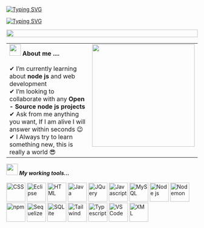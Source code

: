 
<!--
**erikLopez77/erikLopez77** is a ✨ _special_ ✨ repository because its `README.md` (this file) appears on your GitHub profile.

Here are some ideas to get you started:

- 🔭 I’m currently working on ...
- 🌱 I’m currently learning ...
- 👯 I’m looking to collaborate on ...
- 🤔 I’m looking for help with ...
- 💬 Ask me about ...
- 📫 How to reach me: ...
- 😄 Pronouns: ...
- ⚡ Fun fact: ...
-->
<!-- greeting-->
<a href="https://git.io/typing-svg"><img src="https://readme-typing-svg.herokuapp.com?font=Fira+Code&weight=600&size=30&duration=3000&pause=5000&color=851c73&center=true&vCenter=true&width=1000&lines=Hey+there%2C+I'm+Erik+Espinosa+Lopez" alt="Typing SVG" /></a>

<a href="https://git.io/typing-svg"><img src="https://readme-typing-svg.herokuapp.com?font=Fira+Code&weight=400&size=25&duration=3000&pause=5000&color=32A8BBFF&center=true&vCenter=true&width=1000&lines=A+passionate+student+from+Mexico" alt="Typing SVG" /></a> <br>
<!-- greeting-->
<img src="https://i.imgur.com/dBaSKWF.gif" height="20" width="100%"> <br>
<table style="border: none;">
  <tr>
    <!-- left -->
    <td width="70%" valign="top" style="border: none;">
      <img src="https://media.giphy.com/media/iY8CRBdQXODJSCERIr/giphy.gif" width="30px">&nbsp;<strong>About me ....</strong><br><br>
      ✔ I’m currently learning about <strong>node js</strong> and web development<br>
      ✔ I’m looking to collaborate with any <strong>Open - Source node js projects</strong><br>
      ✔ Ask from me anything you want, If I am alive I will answer within seconds 😉<br>
      ✔ I Always try to learn something new, this is really a world 😎<br>
    </td>
    <!-- right -->
    <td width="30%" valign="top" align="right" style="border: none;">
      <img src="https://media.giphy.com/media/QvpqTCiEcwtvx6wwJK/giphy.gif" width="270" height="270">
    </td>
  </tr>
</table>

<img src="https://media.giphy.com/media/iY8CRBdQXODJSCERIr/giphy.gif" width="30px">&nbsp;***My working tools...*** <br> <br>
<img height="50" title="CSS" src="https://cdn.jsdelivr.net/gh/devicons/devicon@latest/icons/css3/css3-original.svg" />
<img height="50" title="Eclipse" src="https://cdn.jsdelivr.net/gh/devicons/devicon@latest/icons/eclipse/eclipse-original.svg" /> 
<img height="50" title="HTML" src="https://cdn.jsdelivr.net/gh/devicons/devicon@latest/icons/html5/html5-original.svg" />
<img height="50" title="Java" src="https://cdn.jsdelivr.net/gh/devicons/devicon@latest/icons/java/java-original.svg" />
<img height="50" title="JQuery" src="https://cdn.jsdelivr.net/gh/devicons/devicon@latest/icons/jquery/jquery-original-wordmark.svg" />
<img height="50" title="Javascript" src="https://cdn.jsdelivr.net/gh/devicons/devicon@latest/icons/javascript/javascript-original.svg" />
<img height="50" title="MySQL" src="https://cdn.jsdelivr.net/gh/devicons/devicon@latest/icons/mysql/mysql-original.svg" />
<img height="50" title="Node js" src="https://cdn.jsdelivr.net/gh/devicons/devicon@latest/icons/nodejs/nodejs-original-wordmark.svg" />
<img height="50" title="Nodemon" src="https://cdn.jsdelivr.net/gh/devicons/devicon@latest/icons/nodemon/nodemon-plain.svg" />  
<img height="50" title="npm" src="https://cdn.jsdelivr.net/gh/devicons/devicon@latest/icons/npm/npm-original-wordmark.svg" />
<img height="50" title="Sequelize" src="https://cdn.jsdelivr.net/gh/devicons/devicon@latest/icons/sequelize/sequelize-original.svg" />
 <img height="50" title="SQLite" src="https://cdn.jsdelivr.net/gh/devicons/devicon@latest/icons/sqlite/sqlite-original.svg" />
<img height="50" title="Tailwind" src="https://cdn.jsdelivr.net/gh/devicons/devicon@latest/icons/tailwindcss/tailwindcss-original.svg" />
<img height="50" title="Typescript" title="css" src="https://cdn.jsdelivr.net/gh/devicons/devicon@latest/icons/typescript/typescript-original.svg" />
<img height="50" title="VS Code" src="https://cdn.jsdelivr.net/gh/devicons/devicon@latest/icons/vscode/vscode-original.svg" />
<img height="50" title="XML" src="https://cdn.jsdelivr.net/gh/devicons/devicon@latest/icons/xml/xml-plain.svg" />
          
          
          
          
          
          
          
        
          
          
